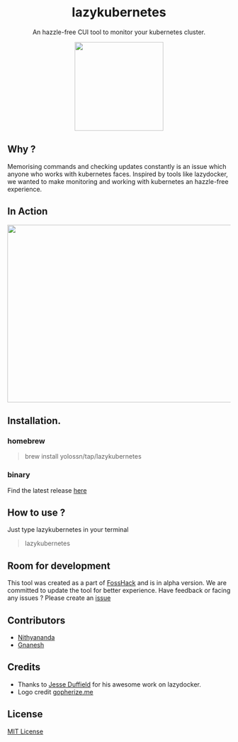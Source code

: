 <h1 align="center">lazykubernetes</h1>
<p align="center">An hazzle-free CUI tool to monitor your kubernetes cluster.</p>
<p align="center">
    <img src="https://user-images.githubusercontent.com/22731013/93019273-8f676f00-f5f3-11ea-9cb9-fabef4f62e1f.png" height="200px"/>
</p>


## Why ?

Memorising commands and checking updates constantly is an issue which anyone who works with kubernetes faces. Inspired by tools like lazydocker, we wanted to make monitoring and working with kubernetes an hazzle-free experience.


## In Action

<p align="center">
  <img width="580" height="400" src="https://user-images.githubusercontent.com/20211167/93019297-c6d61b80-f5f3-11ea-847a-08543d8deb87.gif">
</p>



## Installation.

### homebrew
> brew install yolossn/tap/lazykubernetes

### binary
Find the latest release [here](https://github.com/yolossn/lazykubernetes/releases)

## How to use ?

Just type lazykubernetes in your terminal

>lazykubernetes

## Room for development

This tool was created as a part of [FossHack](https://fossunited.org/hackathon) and is in alpha version. We are committed to update the tool for better experience.
Have feedback or facing any issues ? Please create an [issue](https://github.com/yolossn/lazykubernetes/issues)

## Contributors
- [Nithyananda](https://github.com/nityanandagohain)
- [Gnanesh](https://github.com/GnaneshKunal)

## Credits
- Thanks to [Jesse Duffield](https://github.com/jesseduffield) for his awesome work on lazydocker.
- Logo credit [gopherize.me](gopherize.me)

## License

[MIT License](https://github.com/yolossn/lazykubernetes/blob/master/LICENSE)
